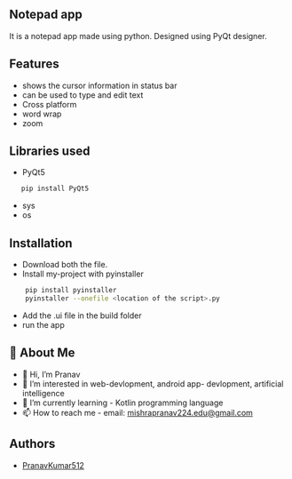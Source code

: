
## Notepad app

It is a notepad app made using python.
Designed using PyQt designer.


## Features

- shows the cursor information in status bar
- can be used to type and edit text
- Cross platform 
- word wrap
- zoom



## Libraries used
* PyQt5
 ```bash
    pip install PyQt5
```
* sys
* os


## Installation

* Download both the file.
* Install my-project with pyinstaller

```bash
    pip install pyinstaller
    pyinstaller --onefile <location of the script>.py
```
* Add the .ui file in the build folder 
* run the app
    
## 🚀 About Me
* 👋 Hi, I’m Pranav
* 👀 I’m interested in web-devlopment, android app- devlopment, artificial intelligence
* 🌱 I’m currently learning - Kotlin programming language
* 📫 How to reach me - email: mishrapranav224.edu@gmail.com


## Authors

- [PranavKumar512](https://github.com/PranavKumar512)

